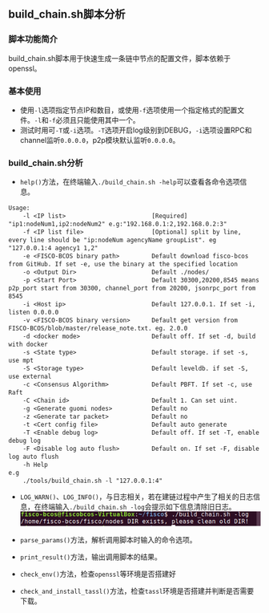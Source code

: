 ## build_chain.sh脚本分析

### 脚本功能简介
build_chain.sh脚本用于快速生成一条链中节点的配置文件，脚本依赖于openssl。

### 基本使用
- 使用`-l`选项指定节点IP和数目，或使用`-f`选项使用一个指定格式的配置文件。`-l`和`-f`必须且只能使用其中一个。
- 测试时用可`-T`或`-i`选项。`-T`选项开启log级别到DEBUG，`-i`选项设置RPC和channel监听`0.0.0.0`，p2p模块默认监听`0.0.0.0`。

### build_chain.sh分析

- `help()`方法，在终端输入`./build_chain.sh -help`可以查看各命令选项信息。
```
Usage:
    -l <IP list>                        [Required] "ip1:nodeNum1,ip2:nodeNum2" e.g:"192.168.0.1:2,192.168.0.2:3"
    -f <IP list file>                   [Optional] split by line, every line should be "ip:nodeNum agencyName groupList". eg "127.0.0.1:4 agency1 1,2"
    -e <FISCO-BCOS binary path>         Default download fisco-bcos from GitHub. If set -e, use the binary at the specified location
    -o <Output Dir>                     Default ./nodes/
    -p <Start Port>                     Default 30300,20200,8545 means p2p_port start from 30300, channel_port from 20200, jsonrpc_port from 8545
    -i <Host ip>                        Default 127.0.0.1. If set -i, listen 0.0.0.0
    -v <FISCO-BCOS binary version>      Default get version from FISCO-BCOS/blob/master/release_note.txt. eg. 2.0.0
    -d <docker mode>                    Default off. If set -d, build with docker
    -s <State type>                     Default storage. if set -s, use mpt 
    -S <Storage type>                   Default leveldb. if set -S, use external
    -c <Consensus Algorithm>            Default PBFT. If set -c, use Raft
    -C <Chain id>                       Default 1. Can set uint.
    -g <Generate guomi nodes>           Default no
    -z <Generate tar packet>            Default no
    -t <Cert config file>               Default auto generate
    -T <Enable debug log>               Default off. If set -T, enable debug log
    -F <Disable log auto flush>         Default on. If set -F, disable log auto flush
    -h Help
e.g
    ./tools/build_chain.sh -l "127.0.0.1:4"
```

- `LOG_WARN()`、`LOG_INFO()`，与日志相关，若在建链过程中产生了相关的日志信息，在终端输入`./build_chain.sh -log`会提示如下信息清除旧日志。
![](./img/-log.png)

- `parse_params()`方法，解析调用脚本时输入的命令选项。

- `print_result()`方法，输出调用脚本的结果。

- `check_env()`方法，检查`openssl`等环境是否搭建好

- `check_and_install_tassl()`方法，检查`tassl`环境是否搭建并判断是否需要下载。

